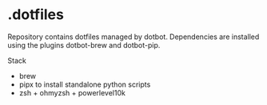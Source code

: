 # .dotfiles

Repository contains dotfiles managed by dotbot. 
Dependencies are installed using the plugins dotbot-brew and dotbot-pip.

Stack

- brew 
- pipx to install standalone python scripts
- zsh + ohmyzsh + powerlevel10k
